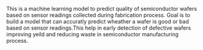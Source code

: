 This is a machine learning model to predict quality of semiconductor wafers based on sensor readings collected during fabrication process.
Goal is to build a model that can accuratly predict wheather a wafer is good or bad based on sensor readings.This help in early detection of defective wafers improving yeild and reducing waste in semiconductor manufacturing process.
